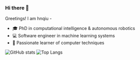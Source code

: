 ### Hi there 👋

Greetings!
I am hnqiu -
- :mortar_board: PhD in computational intelligence & autonomous robotics
- :computer: Software engineer in machine learning systems
- :thinking: Passionate learner of computer techniques


![GitHub stats](https://github-readme-stats.vercel.app/api?username=hnqiu&theme=vue&show_icons=true&count_private=true&hide=contribs)
![Top Langs](https://github-readme-stats.vercel.app/api/top-langs/?username=hnqiu&theme=vue&layout=compact&count_private=true&langs_count=5)



<!--
**hnqiu/hnqiu** is a ✨ _special_ ✨ repository because its `README.md` (this file) appears on your GitHub profile.

Here are some ideas to get you started:

- 🔭 I’m currently working on ...
- 🌱 I’m currently learning ...
- 👯 I’m looking to collaborate on ...
- 🤔 I’m looking for help with ...
- 💬 Ask me about ...
- 📫 How to reach me: ...
- 😄 Pronouns: ...
- ⚡ Fun fact: ...
-->
